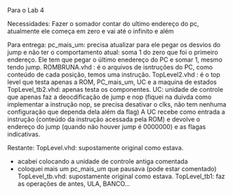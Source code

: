 Para o Lab 4

Necessidades:
Fazer o somador contar do ultimo endereço do pc, atualmente ele começa em zero e vai até o infinito e além

Para entrega:
pc_mais_um: precisa atualizar para ele pegar os desvios do jump e não ter o comportamento atual: soma 1 do zero que foi o primeiro endereço. Ele tem que pegar o último enedereço do PC e somar 1, mesmo tendo jump.
ROMBRUNA.vhd : é o arquivos de isntruções do PC, como conteúdo de cada posição, temos uma instrução.
TopLevel2.vhd : é o top level que testa apenas a ROM, PC_mais_um, UC e a maquina de estados
TopLevel_tb2.vhd: apenas testa os componentes.
UC: unidade de controle que apenas faz a deocdificação de jump e nop (fiquei na duivda como implementar a instrução nop, se precisa desativar o clks, não tem nenhuma configuração que dependa dela além da flag)
A UC recebe como entrada a instrução (conteúdo da instrução acessada pela ROM) e devolve o endereço do jump (quando não houver jump é 0000000) e as flagas indicativas.

Restante:
TopLevel.vhd: supostamente original como estava.
- acabei colocando a unidade de controle antiga comentada
- coloquei mais um pc_mais_um que pausava (pode estar comentado)
TopLevel_tb.vhd: supostamente original como estava.
TopLevel_tb1: faz as operações de antes, ULA, BANCO...
